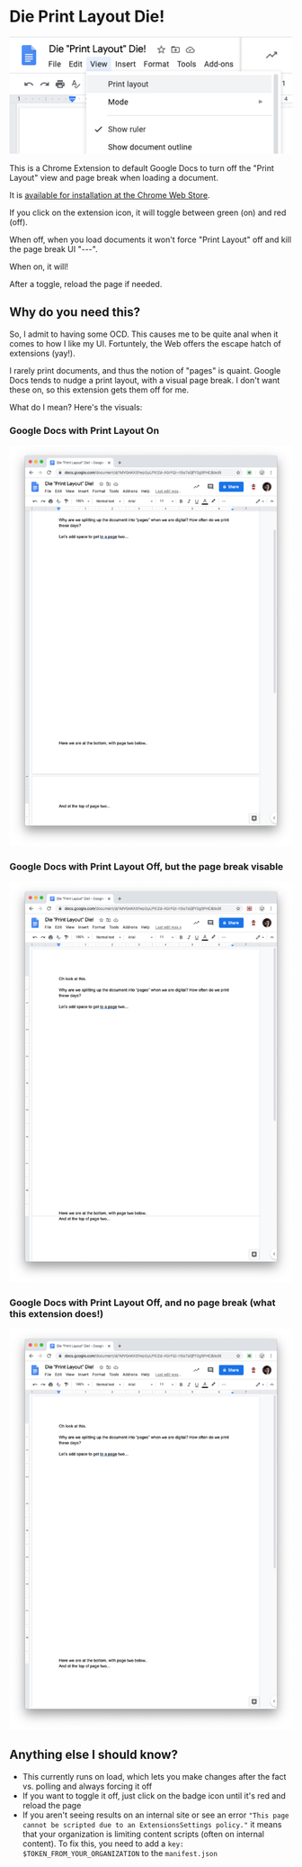 # Die Print Layout Die!

![An example of Google Docs with the menu open](docs-example.png)

This is a Chrome Extension to default Google Docs to turn off the "Print Layout" view and page break when loading a document.

It is [available for installation at the Chrome Web Store](https://chrome.google.com/webstore/detail/oinjghoanmdcklcegpmlpfekondcohmd/).

If you click on the extension icon, it will toggle between green (on) and red (off).

When off, when you load documents it won't force "Print Layout" off and kill the page break UI "---".

When on, it will!

After a toggle, reload the page if needed.

## Why do you need this?

So, I admit to having some OCD. This causes me to be quite anal when it comes to how I like my UI. Fortuntely, the Web offers the escape hatch of extensions (yay!).

I rarely print documents, and thus the notion of "pages" is quaint. Google Docs tends to nudge a print layout, with a visual page break. I don't want these on, so this extension gets them off for me.

What do I mean? Here's the visuals:

### Google Docs with Print Layout On

![An example of Google Docs with Print Layout On](with-printlayout-on.png)

### Google Docs with Print Layout Off, but the page break visable

![An example of Google Docs with Print Layout Off, but the page break visable](with-printlayout-off-pagebreak-on.png)

### Google Docs with Print Layout Off, and no page break (what this extension does!)

![An example of Google Docs with Print Layout Off, and no page break (what this extension does!)](with-printlayout-off.png)

## Anything else I should know?

- This currently runs on load, which lets you make changes after the fact vs. polling and always forcing it off
- If you want to toggle it off, just click on the badge icon until it's red and reload the page
- If you aren't seeing results on an internal site or see an error `"This page cannot be scripted due to an ExtensionsSettings policy."` it means that your organization is limiting content scripts (often on internal content). To fix this, you need to add a `key: $TOKEN_FROM_YOUR_ORGANIZATION` to the `manifest.json`
